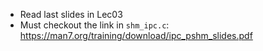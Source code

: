 - Read last slides in Lec03
- Must checkout the link in `shm_ipc.c`: https://man7.org/training/download/ipc_pshm_slides.pdf